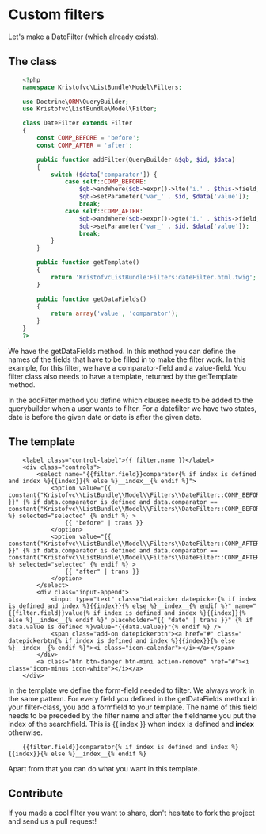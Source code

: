 Custom filters
==============

Let's make a DateFilter (which already exists).

## The class

```php
    <?php
    namespace Kristofvc\ListBundle\Model\Filters;

    use Doctrine\ORM\QueryBuilder;
    use Kristofvc\ListBundle\Model\Filter;

    class DateFilter extends Filter
    {
        const COMP_BEFORE = 'before';
        const COMP_AFTER = 'after';

        public function addFilter(QueryBuilder &$qb, $id, $data)
        {
            switch ($data['comparator']) {
                case self::COMP_BEFORE:
                    $qb->andWhere($qb->expr()->lte('i.' . $this->field, ':var_' . $id));
                    $qb->setParameter('var_' . $id, $data['value']);
                    break;
                case self::COMP_AFTER:
                    $qb->andWhere($qb->expr()->gte('i.' . $this->field, ':var_' . $id));
                    $qb->setParameter('var_' . $id, $data['value']);
                    break;
            }
        }

        public function getTemplate()
        {
            return 'KristofvcListBundle:Filters:dateFilter.html.twig';
        }

        public function getDataFields()
        {
            return array('value', 'comparator');
        }
    }
    ?>
```

We have the getDataFields method. In this method you can define the names of the fields that have to be filled in to make the filter work.
In this example, for this filter, we have a comparator-field and a value-field. 
You filter class also needs to have a template, returned by the getTemplate method. 

In the addFilter method you define which clauses needs to be added to the querybuilder when a user wants to filter.
For a datefilter we have two states, date is before the given date or date is after the given date.

## The template

```twig
    <label class="control-label">{{ filter.name }}</label>
    <div class="controls">
        <select name="{{filter.field}}comparator{% if index is defined and index %}{{index}}{% else %}__index__{% endif %}">
            <option value="{{ constant("Kristofvc\\ListBundle\\Model\\Filters\\DateFilter::COMP_BEFORE") }}" {% if data.comparator is defined and data.comparator == constant("Kristofvc\\ListBundle\\Model\\Filters\\DateFilter::COMP_BEFORE") %} selected="selected" {% endif %} >
                {{ "before" | trans }}
            </option>
            <option value="{{ constant("Kristofvc\\ListBundle\\Model\\Filters\\DateFilter::COMP_AFTER") }}" {% if data.comparator is defined and data.comparator == constant("Kristofvc\\ListBundle\\Model\\Filters\\DateFilter::COMP_AFTER") %} selected="selected" {% endif %} >
                {{ "after" | trans }}
            </option>
        </select>
        <div class="input-append">
            <input type="text" class="datepicker datepicker{% if index is defined and index %}{{index}}{% else %}__index__{% endif %}" name="{{filter.field}}value{% if index is defined and index %}{{index}}{% else %}__index__{% endif %}" placeholder="{{ "date" | trans }}" {% if data.value is defined %}value="{{data.value}}"{% endif %} />
            <span class="add-on datepickerbtn"><a href="#" class=" datepickerbtn{% if index is defined and index %}{{index}}{% else %}__index__{% endif %}"><i class="icon-calendar"></i></a></span>
        </div>    
        <a class="btn btn-danger btn-mini action-remove" href="#"><i class="icon-minus icon-white"></i></a>
    </div> 
```

In the template we define the form-field needed to filter. We always work in the same pattern. For every field you defined in the getDataFields method in your filter-class, you add a formfield to your template.
The name of this field needs to be preceded by the filter name and after the fieldname you put the index of the searchfield. This is {{ index }} when index is defined and __index__ otherwise.

```twig
    {{filter.field}}comparator{% if index is defined and index %}{{index}}{% else %}__index__{% endif %}
```

Apart from that you can do what you want in this template. 

## Contribute

If you made a cool filter you want to share, don't hesitate to fork the project and send us a pull request!

